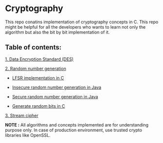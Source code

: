 # Cryptography

This repo conatins implementation of cryptography concepts in C. This repo might be helpful for all the developers who wants to learn not only the algorithm but also the bit by bit implementation of it.

## Table of contents:

[1. Data Encryption Standard (DES) ](https://github.com/PrateekJoshi/cryptography/tree/master/DES)

[2. Random number generation ](https://github.com/PrateekJoshi/cryptography/tree/master/DES)

-  [LFSR implementation in C](https://github.com/PrateekJoshi/cryptography/blob/master/random_no_gen/LFSR.c)
  
- [Insecure random number generation in Java](https://github.com/PrateekJoshi/cryptography/blob/master/random_no_gen/RandomInsecure.java)

- [Secure random number generation in Java](https://github.com/PrateekJoshi/cryptography/blob/master/random_no_gen/RandomSecure.java)
  
- [Generate random bits in C](https://github.com/PrateekJoshi/cryptography/blob/master/random_no_gen/timer_bit.c)
  
[3. Stream cipher ](https://github.com/PrateekJoshi/cryptography/tree/master/DES)

**NOTE :** All algorithms and concepts implemented are for understanding purpose only. In case of production environment, use trusted crypto libraries like OpenSSL. 
  
  
